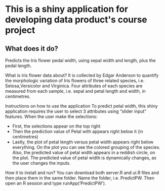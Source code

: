<h1>This is a shiny application for developing data product's course project</h1>

<h2>What does it do?</h2>
Predicts the Iris flower pedal width, using sepal width and length, plus the pedal length.

What is iris flower data about?
It is collected by Edgar Anderson to quantify the morphologic variation of Iris flowers of three related species, i.e. Setosa,Versicolor and Virginica. Four attributes of each species are measured from each sample, i.e. sepal and petal length and width, in centimetres. 


Instructions on how to use the application
To predict petal width, this shiny application requires the user to select 3 attributes using “slider input” features. When the user make the selections:

-	First, the selections appear on the top right
-	Then the prediction value of Petal with appears right below it (in centimetres)
-	Lastly, the plot of petal length versus petal width appears right below everything. On the plot you can see the colored grouping of the species. Also, the predicted value of petal width appears in a reddish circle, on the plot. The predicted value of petal width is dynamically changes, as the user changes the inputs.


How it to install and run?
You can download both server.R and ui.R files and then place them in the same folder. Name the folder, i.e. PredictPW. Then open an R session and type runApp(‘PredictPW’).
